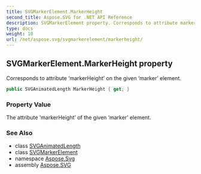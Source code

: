 ```yaml
---
title: SVGMarkerElement.MarkerHeight
second_title: Aspose.SVG for .NET API Reference
description: SVGMarkerElement property. Corresponds to attribute markerHeight on the given marker element
type: docs
weight: 10
url: /net/aspose.svg/svgmarkerelement/markerheight/
---
```

## SVGMarkerElement.MarkerHeight property

Corresponds to attribute ‘markerHeight’ on the given ‘marker’ element.

```csharp
public SVGAnimatedLength MarkerHeight { get; }
```

### Property Value

The attribute ‘markerHeight’ of the given ‘marker’ element.

### See Also

* class [SVGAnimatedLength](../../../aspose.svg.datatypes/svganimatedlength/)
* class [SVGMarkerElement](../)
* namespace [Aspose.Svg](../../../aspose.svg/)
* assembly [Aspose.SVG](../../../)
